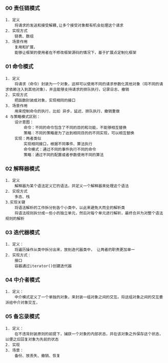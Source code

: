 ### 00 责任链模式
    1. 定义
        将请求的发送和接受解耦,让多个接受对象都有机会处理这个请求
    2. 实现方式
        链表、数组
    3. 场景作用
        复用和扩展，
        能够让框架的使用者在不修改框架源码的情况下，基于扩展点定制化框架
### 01 命令模式
    1. 定义
        将请求（命令）封装为一个对象，这样可以使用不同的请求参数化其他对象（将不同的请求依赖注入到其他对象），并且能够支持请求的排队执行，记录日志、撤销
    2. 实现方式
        把函数封装成对象，实现相同的接口
    3. 场景作用
        用来控制命令的执行，比如 异步，延迟、排队执行、撤销重做        
    4 与策略模式区别：
        设计意图：
            命令：不同的命令包含了不同的目的和功能，不能够相互替换
            策略：不同的策略是为了达到相同目的的不同实现，可以相互替换
        实现：两者类似
            实现相同接口，根据不同事件、算法执行
            命令模式：通过不同的事件执行不同的命令
            策略：通过不同的配置或者参数使用不同的算法

### 02 解释器模式
    1. 定义
        解释器为某个语法定义它的语法，并定义一个解释器来处理这个语法
    2. 实现方式
        多态、栈
    3.实现关键
        将语法解析的工作拆分到各个小类中，以此来避免大而全的解析类
        将语法规则拆分成一些小的独立单元，然后对每个单元进行解析，最终合并为对整个语法规则的解析


### 03 迭代器模式
    1. 定义：
        将遍历操作从类中拆分出来，放到迭代器类中， 让两者的职责更加单一
    2. 实现方式：
        接口
        容器通过iterator()创建迭代器
        

### 04 中介者模式
    1. 定义：
        中介模式定义了一个单独的对象，来封装一组对象之间的交互。将这组对象之间的交互委派给中介对象交互，


### 05 备忘录模式
    1. 定义：
        在不违背封装原则的前提下，捕获一个对象的内部状态，并在该对象之外保存这个状态，以便之后回复对象为先前的状态
    2. 实现
    3. 场景：
        备份、放丢失、撤销、恢复
        